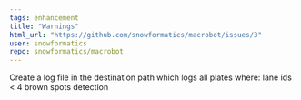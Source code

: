 ```yaml
---
tags: enhancement
title: "Warnings"
html_url: "https://github.com/snowformatics/macrobot/issues/3"
user: snowformatics
repo: snowformatics/macrobot
---
```


Create a log file in the destination path which logs all plates where:
lane ids < 4
brown spots detection